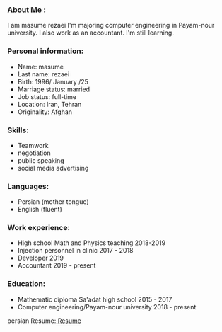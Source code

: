 ### About Me :
I am masume rezaei
I'm majoring computer engineering in Payam-nour university.
I also work as an accountant.
I'm still learning.
### Personal information:
+ Name: masume
+ Last name: rezaei
+ Birth: 1996/ January /25
+ Marriage status: married
+ Job status: full-time
+ Location: Iran, Tehran 
+ Originality: Afghan 
### Skills: 
- Teamwork
- negotiation
- public speaking
- social media advertising 
### Languages:
- Persian (mother tongue) 
- English (fluent) 
### Work experience:
- High school Math and Physics teaching 2018-2019
- Injection personnel in clinic 2017 - 2018 
- Developer 2019 
- Accountant 2019 - present 
### Education:
- Mathematic diploma Sa'adat high school 2015 - 2017
- Computer engineering/Payam-nour university 2018 - present
 
persian Resume:<a href="https://rezaeimasumeh-fa.github.io/rezaeimasumeh-fa.github.io/"> Resume </a>
